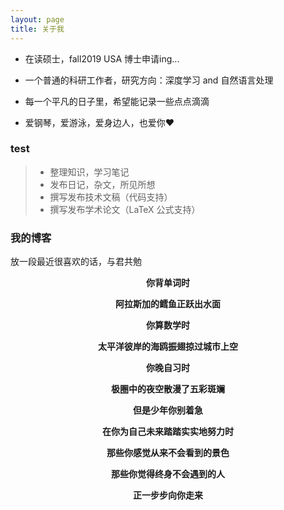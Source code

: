 ```yaml
---
layout: page
title: 关于我 
---
```


* 在读硕士，fall2019 USA 博士申请ing...
<p>
  
* 一个普通的科研工作者，研究方向：深度学习 and 自然语言处理
<p>
  
* 每一个平凡的日子里，希望能记录一些点点滴滴
<p>
  
* 爱钢琴，爱游泳，爱身边人，也爱你❤️

<p>

<h3> test </h3>  

> * 整理知识，学习笔记
> * 发布日记，杂文，所见所想
> * 撰写发布技术文稿（代码支持）
> * 撰写发布学术论文（LaTeX 公式支持）


<h3> 我的博客 </h3>  
<p>

放一段最近很喜欢的话，与君共勉

<p>
<p>
<p>
<div align=center>
  
**你背单词时**  
  
**阿拉斯加的鳕鱼正跃出水面**  

**你算数学时**  

**太平洋彼岸的海鸥振翅掠过城市上空**   

**你晚自习时**

**极圈中的夜空散漫了五彩斑斓**   

**但是少年你别着急**   

**在你为自己未来踏踏实实地努力时**  

**那些你感觉从来不会看到的景色**   

**那些你觉得终身不会遇到的人**   

**正一步步向你走来**  
<p>


<p> 

<p> 

<p> 



